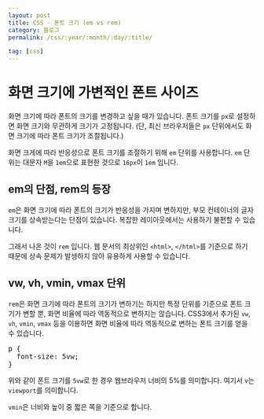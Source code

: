 ```yaml
---
layout: post
title: CSS - 폰트 크기 (em vs rem)
category: 블로그
permalink: /css/:year/:month/:day/:title/

tag: [css]
---
```


# 화면 크기에 가변적인 폰트 사이즈

화면 크기에 따라 폰트의 크기를 변경하고 싶을 때가 있습니다. 폰트 크기를 `px`로 설정하면 화면 크기와 무관하게 크기가 고정됩니다. (단, 최신 브라우저들은 `px` 단위에서도 화면 크기에 따라 폰트 크기가 조절됩니다.)

화면 크게에 따라 반응성으로 폰트 크기를 조절하기 위해 `em` 단위를 사용합니다.
`em` 단위는 대문자 `M`을 `1em`으로 표현한 것으로 `16px`이 `1em` 입니다.

## em의 단점, rem의 등장

`em`은 화면 크기에 따라 폰트의 크기가 반응성을 가지며 변하지만, 부모 컨테이너의 글자 크기를 상속받는다는 단점이 있습니다. 복잡한 레이아웃에서는 사용하기 불편할 수 있습니다.

그래서 나온 것이 `rem` 입니다. 웹 문서의 최상위인 `<html>`, `</html>`를 기준으로 하기 때문에 상속 문제가 발생하지 않아 유용하게 사용할 수 있습니다.

## vw, vh, vmin, vmax 단위

`rem`은 화면 크기에 따라 폰트의 크기가 변하기는 하지만 특정 단위를 기준으로 폰트 크기가 변할 뿐, 화면 비율에 따라 역동적으로 변하지는 않습니다. CSS3에서 추가된 `vw`, `vh`, `vmin`, `vmax` 등을 이용하면 화면 비율에 따라 역동적으로 변하는 폰트 크기를 얻을 수 있습니다.

<pre class="prettyprint">
p {
  font-size: 5vw;
}
</pre>

위와 같이 폰트 크기를 `5vw`로 한 경우 웹브라우저 너비의 5%를 의미합니다. 여기서 `v`는 `viewport`를 의미합니다.

`vmin`은 너비와 높이 중 짧은 쪽을 기준으로 합니다.